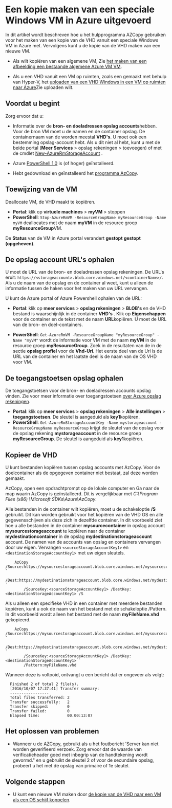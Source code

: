 <properties
    pageTitle="Een kopie maken van een gespecialiseerde VM in Azure | Microsoft Azure"
    description="Informatie over het maken van een kopie van een speciale Windows VM in Azure, in het implementatiemodel Resource Manager wordt uitgevoerd."
    services="virtual-machines-windows"
    documentationCenter=""
    authors="cynthn"
    manager="timlt"
    editor=""
    tags="azure-resource-manager"/>

<tags
    ms.service="virtual-machines-windows"
    ms.workload="infrastructure-services"
    ms.tgt_pltfrm="vm-windows"
    ms.devlang="na"
    ms.topic="article"
    ms.date="10/20/2016"
    ms.author="cynthn"/>
    
    
    
# <a name="create-a-copy-of-a-specialized-windows-vm-running-in-azure"></a>Een kopie maken van een speciale Windows VM in Azure uitgevoerd 

In dit artikel wordt beschreven hoe u het hulpprogramma AZCopy gebruiken voor het maken van een kopie van de VHD vanuit een speciale Windows VM in Azure met. Vervolgens kunt u de kopie van de VHD maken van een nieuwe VM. 

- Als wilt kopiëren van een algemene VM, Zie [het maken van een afbeelding een bestaande algemene Azure VM VM](virtual-machines-windows-capture-image.md).

- Als u een VHD vanuit een VM op ruimten, zoals een gemaakt met behulp van Hyper-V, het [uploaden van een VHD Windows in een VM op ruimten naar Azure](virtual-machines-windows-upload-image.md)Zie uploaden wilt.


## <a name="before-you-begin"></a>Voordat u begint

Zorg ervoor dat u:

- Informatie over de **bron- en doeladressen opslag accounts**hebben. Voor de bron VM moet u de namen en de container opslag. De containernaam van de worden meestal **VHD's**. U moet ook een bestemming opslag-account hebt. Als u dit niet al hebt, kunt u met de beide portal (**Meer Services** > opslag rekeningen > toevoegen) of met de cmdlet [New-AzureRmStorageAccount](https://msdn.microsoft.com/library/mt607148.aspx) . 

- Azure [PowerShell 1.0](../powershell-install-configure.md) is (of hoger) geïnstalleerd.

- Hebt gedownload en geïnstalleerd het [programma AzCopy](../storage/storage-use-azcopy.md). 


## <a name="deallocate-the-vm"></a>Toewijzing van de VM

Deallocate VM, de VHD maakt te kopiëren. 

- **Portal**: klik op **virtuele machines** > **myVM** > stoppen
- **PowerShell**: `Stop-AzureRmVM -ResourceGroupName myResourceGroup -Name myVM` deallocates met de naam **myVM** in de resource groep **myResourceGroup**VM.

De **Status** van de VM in Azure portal verandert **gestopt** **gestopt (opgeheven)**.


## <a name="get-the-storage-account-urls"></a>De opslag account URL's ophalen

U moet de URL van de bron- en doeladressen opslag rekeningen. De URL's eruit: `https://<storageaccount>.blob.core.windows.net/<containerName>/`. Als u de naam van de opslag en de container al weet, kunt u alleen de informatie tussen de haken voor het maken van uw URL vervangen. 

U kunt de Azure portal of Azure Powershell ophalen van de URL:

- **Portal**: klik op **meer services** > **opslag rekeningen**  >  <storage account> **BLOB's** en de VHD bestand is waarschijnlijk in de container **VHD's** . Klik op **Eigenschappen** voor de container en de tekst met de naam **URL**kopiëren. U moet de URL van de bron- en doel-containers. 

- **PowerShell**: `Get-AzureRmVM -ResourceGroupName "myResourceGroup" -Name "myVM"` wordt de informatie voor VM met de naam **myVM** in de resource groep **myResourceGroup**. Zoek in de resultaten van de in de sectie **opslag profiel** voor de **Vhd-Uri**. Het eerste deel van de Uri is de URL van de container en het laatste deel is de naam van de OS VHD voor VM.

## <a name="get-the-storage-access-keys"></a>De toegangstoetsen opslag ophalen

De toegangstoetsen voor de bron- en doeladressen accounts opslag vinden. Zie voor meer informatie over toegangstoetsen [over Azure opslag rekeningen](../storage/storage-create-storage-account.md).

- **Portal**: klik op **meer services** > **opslag rekeningen**  >  <storage account> **Alle instellingen** > **toegangstoetsen**. De sleutel is aangeduid als **key1**kopiëren.
- **PowerShell**: `Get-AzureRmStorageAccountKey -Name mystorageaccount -ResourceGroupName myResourceGroup` krijgt de sleutel van de opslag voor de opslag rekening **mystorageaccount** in de resource groep **myResourceGroup**. De sleutel is aangeduid als **key1**kopiëren.


## <a name="copy-the-vhd"></a>Kopieer de VHD 

U kunt bestanden kopiëren tussen opslag accounts met AzCopy. Voor de doelcontainer als de opgegeven container niet bestaat, zal deze worden gemaakt. 

AzCopy, open een opdrachtprompt op de lokale computer en Ga naar de map waarin AzCopy is geïnstalleerd. Dit is vergelijkbaar met *C:\Program Files (x86) \Microsoft SDKs\Azure\AzCopy*. 

Alle bestanden in de container wilt kopiëren, moet u de schakeloptie **/S** gebruikt. Dit kan worden gebruikt voor het kopiëren van de VHD OS en alle gegevensschijven als deze zich in dezelfde container. In dit voorbeeld ziet hoe u alle bestanden in de container **mysourcecontainer** in opslag account **mysourcestorageaccount** te kopiëren naar de container **mydestinationcontainer** in de opslag **mydestinationstorageaccount** account. De namen van de accounts van opslag en containers vervangen door uw eigen. Vervangen `<sourceStorageAccountKey1>` en `<destinationStorageAccountKey1>` met uw eigen sleutels.

```
    AzCopy /Source:https://mysourcestorageaccount.blob.core.windows.net/mysourcecontainer `
        /Dest:https://mydestinationatorageaccount.blob.core.windows.net/mydestinationcontainer `
        /SourceKey:<sourceStorageAccountKey1> /DestKey:<destinationStorageAccountKey1> /S
```

Als u alleen een specifieke VHD in een container met meerdere bestanden kopiëren, kunt u ook de naam van het bestand met de schakeloptie /Pattern. In dit voorbeeld wordt alleen het bestand met de naam **myFileName.vhd** gekopieerd.

```
    AzCopy /Source:https://mysourcestorageaccount.blob.core.windows.net/mysourcecontainer `
        /Dest:https://mydestinationatorageaccount.blob.core.windows.net/mydestinationcontainer `
        /SourceKey:<sourceStorageAccountKey1> /DestKey:<destinationStorageAccountKey1> `
        /Pattern:myFileName.vhd
```


Wanneer deze is voltooid, ontvangt u een bericht dat er ongeveer als volgt:

```
  Finished 2 of total 2 file(s).
  [2016/10/07 17:37:41] Transfer summary:
  -----------------
  Total files transferred: 2
  Transfer successfully:   2
  Transfer skipped:        0
  Transfer failed:         0
  Elapsed time:            00.00:13:07
```

## <a name="troubleshooting"></a>Het oplossen van problemen

- Wanneer u de AZCopy, gebruikt als u het foutbericht 'Server kan niet worden geverifieerd verzoek. Zorg ervoor dat de waarde van verificatieheader goed met inbegrip van de handtekening wordt gevormd." en u gebruikt de sleutel 2 of voor de secundaire opslag, probeert u het met de opslag van primaire of 1e sleutel.


## <a name="next-steps"></a>Volgende stappen

- U kunt een nieuwe VM maken door [de kopie van de VHD naar een VM als een OS schijf koppelen](virtual-machines-windows-create-vm-specialized.md).












